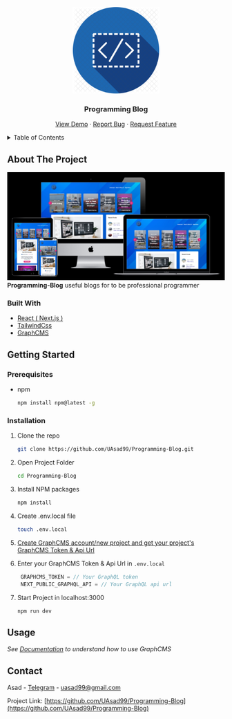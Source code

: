 <div align="center">
  <a href="https://github.com/UAsad99/Programming-Blog">
    <img src="/public/logo.png" alt="Logo" width="200" height="200">
  </a>

  <h3 align="center">Programming Blog</h3>

  <p align="center">
    <a href="https://programming-blog-ecru.vercel.app/">View Demo</a>
    ·
    <a href="https://github.com/UAsad99/Programming-Blog/issues">Report Bug</a>
    ·
    <a href="https://github.com/UAsad99/Programming-Blog/issues">Request Feature</a>
  </p>
</div>

<!-- TABLE OF CONTENTS -->
<details>
  <summary>Table of Contents</summary>
  <ol>
    <li>
      <a href="#about-the-project">About The Project</a>
      <ul>
        <li><a href="#built-with">Built With</a></li>
      </ul>
    </li>
    <li>
      <a href="#getting-started">Getting Started</a>
      <ul>
        <li><a href="#prerequisites">Prerequisites</a></li>
        <li><a href="#installation">Installation</a></li>
      </ul>
    </li>
    <li><a href="#usage">Usage</a></li>
    <li><a href="#contact">Contact</a></li>
  </ol>
</details>

<!-- ABOUT THE PROJECT -->
## About The Project

<img alt="Project Overview" src="public/project-overview.png" />
<b>Programming-Blog</b> useful blogs for to be professional programmer

### Built With

* [React ( Next.js )](https://nextjs.org)
* [TailwindCss](https://tailwindcss.com)
* [GraphCMS](https://graphcms.com)

<!-- GETTING STARTED -->
## Getting Started

### Prerequisites

* npm
  ```sh
  npm install npm@latest -g
  ```

### Installation

1. Clone the repo
   ```sh
   git clone https://github.com/UAsad99/Programming-Blog.git
   ```
2. Open Project Folder
   ```sh
   cd Programming-Blog
   ```
3. Install NPM packages
   ```sh
   npm install
   ```
4. Create .env.local file
   ```sh
   touch .env.local
   ```
5. [Create GraphCMS account/new project and get your project's GraphCMS Token & Api Url](https://graphcms.com)

6. Enter your GraphCMS Token & Api Url in `.env.local`
   ```js
    GRAPHCMS_TOKEN = // Your GraphQL token
    NEXT_PUBLIC_GRAPHQL_API = // Your GraphQL api url
   ```
7. Start Project in localhost:3000
    ```sh
    npm run dev
   ```

<!-- USAGE EXAMPLES -->
## Usage

_See [Documentation](https://graphcms.com/docs) to understand how to use GraphCMS_

<!-- CONTACT -->
## Contact

Asad - [Telegram](https://t.me/ua_tm) - uasad99@gmail.com

Project Link: [https://github.com/UAsad99/Programming-Blog](https://github.com/UAsad99/Programming-Blog)
